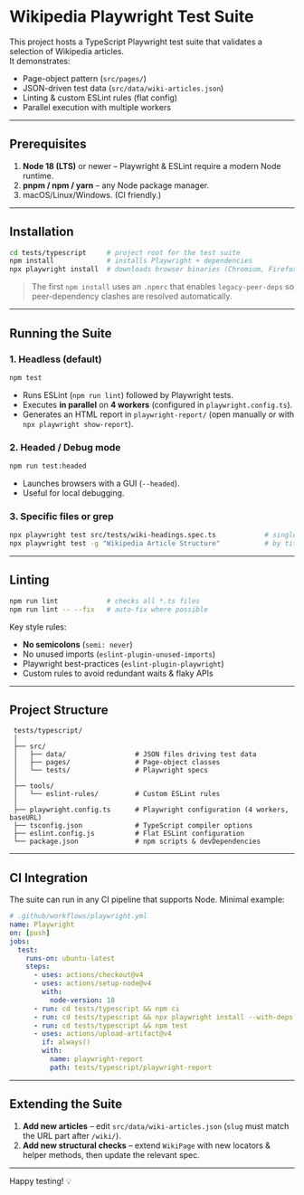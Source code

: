 # Wikipedia Playwright Test Suite

This project hosts a TypeScript Playwright test suite that validates a selection of Wikipedia articles.  
It demonstrates:

* Page-object pattern (`src/pages/`)
* JSON-driven test data (`src/data/wiki-articles.json`)
* Linting & custom ESLint rules (flat config)
* Parallel execution with multiple workers

---
## Prerequisites

1. **Node 18 (LTS)** or newer – Playwright & ESLint require a modern Node runtime.
2. **pnpm / npm / yarn** – any Node package manager.
3. macOS/Linux/Windows. (CI friendly.)

---
## Installation

```bash
cd tests/typescript     # project root for the test suite
npm install             # installs Playwright + dependencies
npx playwright install  # downloads browser binaries (Chromium, Firefox, WebKit)
```

> The first `npm install` uses an `.npmrc` that enables `legacy-peer-deps` so peer-dependency clashes are resolved automatically.

---
## Running the Suite

### 1. Headless (default)

```bash
npm test
```

* Runs ESLint (`npm run lint`) followed by Playwright tests.
* Executes **in parallel** on **4 workers** (configured in `playwright.config.ts`).
* Generates an HTML report in `playwright-report/` (open manually or with `npx playwright show-report`).

### 2. Headed / Debug mode

```bash
npm run test:headed
```

* Launches browsers with a GUI (`--headed`).
* Useful for local debugging.

### 3. Specific files or grep

```bash
npx playwright test src/tests/wiki-headings.spec.ts            # single file
npx playwright test -g "Wikipedia Article Structure"           # by title / grep
```

---
## Linting

```bash
npm run lint            # checks all *.ts files
npm run lint -- --fix   # auto-fix where possible
```

Key style rules:

* **No semicolons** (`semi: never`)
* No unused imports (`eslint-plugin-unused-imports`)
* Playwright best-practices (`eslint-plugin-playwright`)
* Custom rules to avoid redundant waits & flaky APIs

---
## Project Structure

```
 tests/typescript/
 │
 ├── src/
 │   ├── data/                 # JSON files driving test data
 │   ├── pages/                # Page-object classes
 │   └── tests/                # Playwright specs
 │
 ├── tools/
 │   └── eslint-rules/         # Custom ESLint rules
 │
 ├── playwright.config.ts      # Playwright configuration (4 workers, baseURL)
 ├── tsconfig.json             # TypeScript compiler options
 ├── eslint.config.js          # Flat ESLint configuration
 └── package.json              # npm scripts & devDependencies
```

---
## CI Integration

The suite can run in any CI pipeline that supports Node. Minimal example:

```yaml
# .github/workflows/playwright.yml
name: Playwright
on: [push]
jobs:
  test:
    runs-on: ubuntu-latest
    steps:
      - uses: actions/checkout@v4
      - uses: actions/setup-node@v4
        with:
          node-version: 18
      - run: cd tests/typescript && npm ci
      - run: cd tests/typescript && npx playwright install --with-deps
      - run: cd tests/typescript && npm test
      - uses: actions/upload-artifact@v4
        if: always()
        with:
          name: playwright-report
          path: tests/typescript/playwright-report
```

---
## Extending the Suite

1. **Add new articles** – edit `src/data/wiki-articles.json` (`slug` must match the URL part after `/wiki/`).
2. **Add new structural checks** – extend `WikiPage` with new locators & helper methods, then update the relevant spec.

---
Happy testing! 💡 